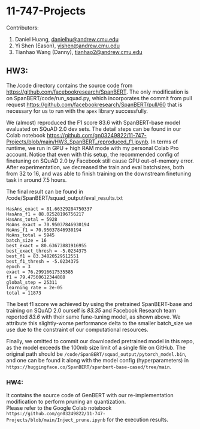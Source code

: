 # 11-747-Projects

Contributors: 
1. Daniel Huang, danielhu@andrew.cmu.edu 
2. Yi Shen (Eason), yishen@andrew.cmu.edu
3. Tianhao Wang (Danny), tianhao2@andrew.cmu.edu

## HW3: 

The /code directory contains the source code from https://github.com/facebookresearch/SpanBERT. The only modification is on 
SpanBERT/code/run_squad.py, which incorporates the commit from pull request https://github.com/facebookresearch/SpanBERT/pull/60 that is necessary 
for us to run with the `apex` library successfully. 

We (almost) reproduced the F1 score 83.6 with SpanBERT-base model evaluated on SQuAD 2.0 dev sets. The detail steps can be found in our Colab notebook
https://github.com/gn03249822/11-747-Projects/blob/main/HW3_SpanBERT_reproduced_f1.ipynb. In terms of runtime, we run in GPU + high RAM mode with my personal Colab Pro account. Notice that even with this setup, the 
recommended config of finetuning on SQuAD 2.0 by Facebook still cause GPU out-of-memory error. After experimentation, we decreased the train and eval batchsizes, both from 32 to 16, and was able to finish training on the downstream finetuning task in around 7.5 hours. 

The final result can be found in /code/SpanBERT/squad_output/eval_results.txt
```
HasAns_exact = 81.66329284750337
HasAns_f1 = 88.02528196756217
HasAns_total = 5928
NoAns_exact = 70.95037846930194
NoAns_f1 = 70.95037846930194
NoAns_total = 5945
batch_size = 16
best_exact = 80.63673881916955
best_exact_thresh = -5.0234375
best_f1 = 83.34820529512551
best_f1_thresh = -5.0234375
epoch = 3
exact = 76.29916617535585
f1 = 79.47560612344888
global_step = 25311
learning_rate = 2e-05
total = 11873

```

The best f1 score we achieved by using the pretrained SpanBERT-base and training on SQuAD 2.0 ourself is *83.35* and Facebook Research team reported *83.6* with their same fune-tuning model, as shown above. We attribute this slightly-worse performance delta to the smaller batch_size we use due to the constraint of our computational resources. 

Finally, we omitted to commit our downloaded pretrained model in this repo, as the model exceeds the 100mb size limit of a single file on GitHub. The original path should be `/code/SpanBERT/squad_output/pytorch_model.bin`, and one can be found it along with the model config (hyperparameters) in `https://huggingface.co/SpanBERT/spanbert-base-cased/tree/main`. 



### HW4:

It contains the source code of GenBERT with our re-implementation modification to perform pruning an quantization.  
Please refer to the Google Colab notebook `https://github.com/gn03249822/11-747-Projects/blob/main/Inject_prune.ipynb` for the execution results. 
